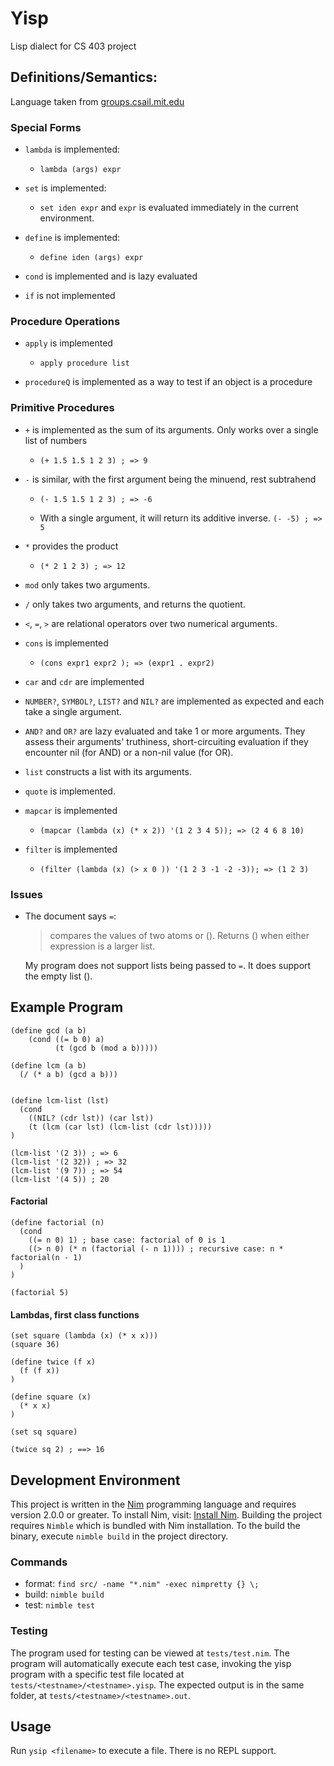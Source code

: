 # Yisp

Lisp dialect for CS 403 project


## Definitions/Semantics:
Language taken from [groups.csail.mit.edu](https://groups.csail.mit.edu/mac/ftpdir/scheme-7.4/doc-html/scheme_3.html)


### Special Forms

- `lambda` is implemented:
  - `lambda (args) expr`

- `set` is implemented:
  - `set iden expr` and `expr` is evaluated immediately in the current environment. 

- `define` is implemented:
  - `define iden (args) expr`

- `cond` is implemented and is lazy evaluated

- `if` is not implemented

### Procedure Operations

- `apply` is implemented
  - `apply procedure list`

- `procedureQ` is implemented as a way to test if an object is a procedure

### Primitive Procedures

- `+` is implemented as the sum of its arguments. Only works over a single list of numbers
  - `(+ 1.5 1.5 1 2 3) ; => 9`

- `-` is similar, with the first argument being the minuend, rest subtrahend
  - `(- 1.5 1.5 1 2 3) ; => -6`

  - With a single argument, it will return its additive inverse.
    `(- -5) ; => 5`

- `*` provides the product
  - `(* 2 1 2 3) ; => 12`

- `mod` only takes two arguments.

- `/` only takes two arguments, and returns the quotient.

- `<`, `=`, `>` are relational operators over two numerical arguments.

- `cons` is implemented
  - `(cons expr1 expr2 ); => (expr1 . expr2)`

- `car` and `cdr` are implemented

- `NUMBER?`, `SYMBOL?`, `LIST?` and `NIL?` are implemented as expected and each take a single argument.

- `AND?` and `OR?` are lazy evaluated and take 1 or more arguments. They assess their arguments' truthiness, short-circuiting evaluation if they encounter nil (for AND) or a non-nil value (for OR).

- `list` constructs a list with its arguments.

- `quote` is implemented.

- `mapcar` is implemented
  - `(mapcar (lambda (x) (* x 2)) '(1 2 3 4 5)); => (2 4 6 8 10)`

- `filter` is implemented
  - `(filter (lambda (x) (> x 0 )) '(1 2 3 -1 -2 -3)); => (1 2 3)`


### Issues

- The document says `=`: 
  > compares the values of two atoms or (). Returns () when either expression is a larger list.

  My program does not support lists being passed to `=`. It does support the empty list ().

## Example Program
```
(define gcd (a b)
    (cond ((= b 0) a)
          (t (gcd b (mod a b)))))

(define lcm (a b)
  (/ (* a b) (gcd a b)))


(define lcm-list (lst)
  (cond 
    ((NIL? (cdr lst)) (car lst))
    (t (lcm (car lst) (lcm-list (cdr lst)))))
)

(lcm-list '(2 3)) ; => 6
(lcm-list '(2 32)) ; => 32
(lcm-list '(9 7)) ; => 54
(lcm-list '(4 5)) ; 20
```

#### Factorial
```
(define factorial (n)
  (cond
    ((= n 0) 1) ; base case: factorial of 0 is 1
    ((> n 0) (* n (factorial (- n 1)))) ; recursive case: n * factorial(n - 1)
  )
)

(factorial 5)
```
#### Lambdas, first class functions
```
(set square (lambda (x) (* x x)))
(square 36)
```

```
(define twice (f x)
  (f (f x))
)

(define square (x) 
  (* x x)
)

(set sq square)

(twice sq 2) ; ==> 16
```


## Development Environment

This project is written in the [Nim](https://nim-lang.org/) programming language and requires version 
2.0.0 or greater. To install Nim, visit: [Install Nim](https://nim-lang.org/install.html). Building the 
project requires `Nimble` which is bundled with Nim installation. To the build the binary, execute 
`nimble build` in the project directory.

### Commands
- format: `find src/ -name "*.nim" -exec nimpretty {} \;`
- build: `nimble build`
- test: `nimble test`

### Testing
The program used for testing can be viewed at `tests/test.nim`. The program will automatically execute each test case, invoking the yisp program with a specific test file located at `tests/<testname>/<testname>.yisp`. The expected output is 
in the same folder, at `tests/<testname>/<testname>.out`.

## Usage
Run `ysip <filename>` to execute a file. There is no REPL support.

